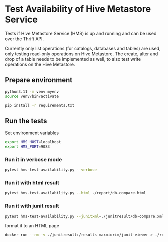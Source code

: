 # Test Availability of Hive Metastore Service

Tests if Hive Metastore Service (HMS) is up and running and can be used over the Thrift API.

Currently only list operations (for catalogs, databases and tables) are used, only testing read-only operations on Hive Metastore. 
The create, alter and drop of a table needs to be implemented as well, to also test write operations on the Hive Metastore.

## Prepare environment

```bash
python3.11 -m venv myenv
source venv/bin/activate

pip install -r requirements.txt
```

## Run the tests

Set environment variables

```bash
export HMS_HOST=localhost
export HMS_PORT=9083
```

### Run it in verbose mode

```bash
pytest hms-test-availability.py --verbose
```

### Run it with html result

```bash
pytest hms-test-availability.py --html ./report/db-compare.html
```

### Run it with junit result

```bash
pytest hms-test-availability.py --junitxml=./junitresult/db-compare.xml
```

format it to an HTML page
```bash
docker run --rm -v ./junitresult:/results maxmiorim/junit-viewer > ./report/junit-hms-availability.html
```